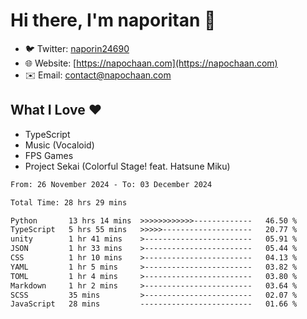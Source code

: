# Hi there, I'm naporitan 👋

- 🐦 Twitter: [naporin24690](https://twitter.com/naporin24690)
- 🌐 Website: [https://napochaan.com](https://napochaan.com)
- ✉️ Email: [contact@napochaan.com](mailto:contact@napochaan.com)

## What I Love ❤️
- TypeScript
- Music (Vocaloid)
- FPS Games
- Project Sekai (Colorful Stage! feat. Hatsune Miku)

<!--START_SECTION:waka-->

```txt
From: 26 November 2024 - To: 03 December 2024

Total Time: 28 hrs 29 mins

Python       13 hrs 14 mins  >>>>>>>>>>>>-------------   46.50 %
TypeScript   5 hrs 55 mins   >>>>>--------------------   20.77 %
unity        1 hr 41 mins    >------------------------   05.91 %
JSON         1 hr 33 mins    >------------------------   05.44 %
CSS          1 hr 10 mins    >------------------------   04.13 %
YAML         1 hr 5 mins     >------------------------   03.82 %
TOML         1 hr 4 mins     >------------------------   03.80 %
Markdown     1 hr 2 mins     >------------------------   03.64 %
SCSS         35 mins         >------------------------   02.07 %
JavaScript   28 mins         -------------------------   01.66 %
```

<!--END_SECTION:waka-->

